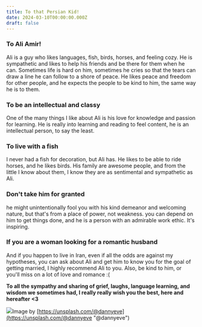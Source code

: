 ```yaml
---
title: To that Persian Kid!
date: 2024-03-10T00:00:00.000Z
draft: false
---
```


### To Ali Amir!

Ali is a guy who likes languages, fish, birds, horses, and feeling cozy. He is sympathetic and likes to help his friends and be there for them when he can. Sometimes life is hard on him, sometimes he cries so that the tears can draw a line he can follow to a shore of peace. He likes peace and freedom for other people, and he expects the people to be kind to him, the same way he is to them.

### To be an intellectual and classy

One of the many things I like about Ali is his love for knowledge and passion for learning. He is really into learning and reading to feel content, he is an intellectual person, to say the least.

### To live with a fish

I never had a fish for decoration, but Ali has. He likes to be able to ride horses, and he likes birds. His family are awesome people, and from the little I know about them, I know they are as sentimental and sympathetic as Ali.

### Don't take him for granted

he might unintentionally fool you with his kind demeanor and welcoming nature, but that's from a place of power, not weakness. you can depend on him to get things done, and he is a person with an admirable work ethic. It's inspiring.

### If you are a woman looking for a romantic husband

And if you happen to live in Iran, even if all the odds are against my hypotheses, you can ask about Ali and get him to know you for the goal of getting married, I highly recommend Ali to you. Also, be kind to him, or you'll miss on a lot of love and romance :(

**To all the sympathy and sharing of grief, laughs, language learning, and wisdom we sometimes had, I really really wish you the best, here and hereafter \<3**

![](/images/daoudi-aissa-absT1BNRDAI-unsplash.jpg)Image by [https://unsplash.com/@dannyeve](https://unsplash.com/@dannyeve "@dannyeve")
